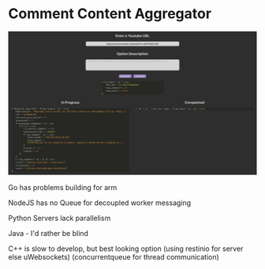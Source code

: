 # Comment Content Aggregator
![screenshot](Screenshot.png)

Go has problems building for arm

NodeJS has no Queue for decoupled worker messaging

Python Servers lack parallelism

Java - I'd rather be blind

C++ is slow to develop, but best looking option (using restinio for server else uWebsockets) (concurrentqueue for thread communication)
